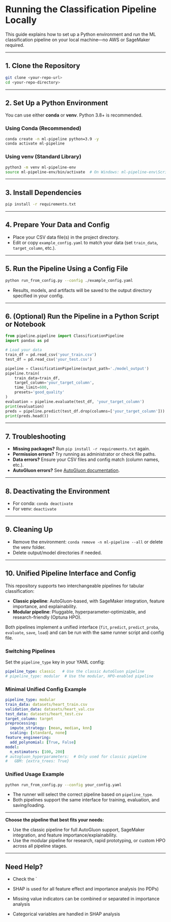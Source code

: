 # Running the Classification Pipeline Locally

This guide explains how to set up a Python environment and run the ML classification pipeline on your local machine—no AWS or SageMaker required.

---

## 1. Clone the Repository

```bash
git clone <your-repo-url>
cd <your-repo-directory>
```

---

## 2. Set Up a Python Environment

You can use either **conda** or **venv**. Python 3.8+ is recommended.

### Using Conda (Recommended)
```bash
conda create -n ml-pipeline python=3.9 -y
conda activate ml-pipeline
```

### Using venv (Standard Library)
```bash
python3 -m venv ml-pipeline-env
source ml-pipeline-env/bin/activate  # On Windows: ml-pipeline-env\Scripts\activate
```

---

## 3. Install Dependencies

```bash
pip install -r requirements.txt
```

---

## 4. Prepare Your Data and Config
- Place your CSV data file(s) in the project directory.
- Edit or copy `example_config.yaml` to match your data (set `train_data`, `target_column`, etc.).

---

## 5. Run the Pipeline Using a Config File

```bash
python run_from_config.py --config ./example_config.yaml
```
- Results, models, and artifacts will be saved to the output directory specified in your config.

---

## 6. (Optional) Run the Pipeline in a Python Script or Notebook

```python
from pipeline.pipeline import ClassificationPipeline
import pandas as pd

# Load your data
train_df = pd.read_csv('your_train.csv')
test_df = pd.read_csv('your_test.csv')

pipeline = ClassificationPipeline(output_path='./model_output')
pipeline.train(
    train_data=train_df,
    target_column='your_target_column',
    time_limit=600,
    presets='good_quality'
)
evaluation = pipeline.evaluate(test_df, 'your_target_column')
print(evaluation)
preds = pipeline.predict(test_df.drop(columns=['your_target_column']))
print(preds.head())
```

---

## 7. Troubleshooting
- **Missing packages?** Run `pip install -r requirements.txt` again.
- **Permission errors?** Try running as administrator or check file paths.
- **Data errors?** Ensure your CSV files and config match (column names, etc.).
- **AutoGluon errors?** See [AutoGluon documentation](https://auto.gluon.ai/stable/index.html).

---

## 8. Deactivating the Environment

- For conda: `conda deactivate`
- For venv: `deactivate`

---

## 9. Cleaning Up
- Remove the environment: `conda remove -n ml-pipeline --all` or delete the venv folder.
- Delete output/model directories if needed.

---

## 10. Unified Pipeline Interface and Config

This repository supports two interchangeable pipelines for tabular classification:

- **Classic pipeline**: AutoGluon-based, with SageMaker integration, feature importance, and explainability.
- **Modular pipeline**: Pluggable, hyperparameter-optimizable, and research-friendly (Optuna HPO).

Both pipelines implement a unified interface (`fit`, `predict`, `predict_proba`, `evaluate`, `save`, `load`) and can be run with the same runner script and config file.

### Switching Pipelines

Set the `pipeline_type` key in your YAML config:

```yaml
pipeline_type: classic   # Use the classic AutoGluon pipeline
# pipeline_type: modular  # Use the modular, HPO-enabled pipeline
```

### Minimal Unified Config Example

```yaml
pipeline_type: modular
train_data: datasets/heart_train.csv
validation_data: datasets/heart_val.csv
test_data: datasets/heart_test.csv
target_column: target
preprocessing:
  impute_strategy: [mean, median, knn]
  scaling: [standard, none]
feature_engineering:
  add_polynomial: [True, False]
model:
  n_estimators: [100, 200]
# autogluon_hyperparameters:  # Only used for classic pipeline
#   GBM: {extra_trees: True}
```

### Unified Usage Example

```bash
python run_from_config.py --config your_config.yaml
```

- The runner will select the correct pipeline based on `pipeline_type`.
- Both pipelines support the same interface for training, evaluation, and saving/loading.

---

**Choose the pipeline that best fits your needs:**
- Use the classic pipeline for full AutoGluon support, SageMaker integration, and feature importance/explainability.
- Use the modular pipeline for research, rapid prototyping, or custom HPO across all pipeline stages.

---

## Need Help?
- Check the `

- SHAP is used for all feature effect and importance analysis (no PDPs)
- Missing value indicators can be combined or separated in importance analysis
- Categorical variables are handled in SHAP analysis